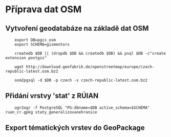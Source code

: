 Příprava dat OSM
================

Vytvoření geodatabáze na základě dat OSM
----------------------------------------

        export DB=pgis_osm
        export SCHEMA=gismentors
        
        createdb $DB || (dropdb $DB && createdb $DB) && psql $DB -c"create extension postgis"

        wget http://download.geofabrik.de/openstreetmap/europe/czech-republic-latest.osm.bz2
                
        osm2pgsql -d $DB -p czech -s czech-republic-latest.osm.bz2

Přidání vrstvy 'stat' z RÚIAN
-----------------------------

        ogr2ogr -f PostgreSQL "PG:dbname=$DB active_schema=$SCHEMA" ruan_cr.gpkg staty_generalizovanehranice

Export tématických vrstev do GeoPackage
---------------------------------------
